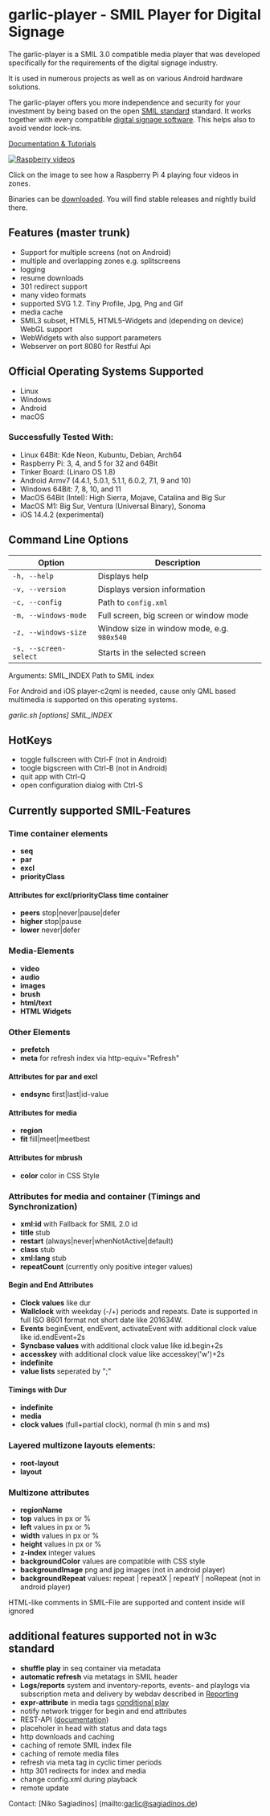 # garlic-player - SMIL Player for Digital Signage

The garlic-player is a SMIL 3.0 compatible media player that was developed specifically for the requirements of the digital signage industry. 

It is used in numerous projects as well as on various Android hardware solutions.

The garlic-player offers you more independence and security for your investment by being based on the open [SMIL standard](https://garlic-player.com/resources/digital-signage-smil/) standard. It works together with every compatible [digital signage software](https://smil-control.com/software/). This helps also to avoid vendor lock-ins.

[Documentation & Tutorials](https://garlic-player.com/garlic-player/docs/)

[![Raspberry videos](https://img.youtube.com/vi/yNVzrWpZ93U/hqdefault.jpg)](https://youtu.be/yNVzrWpZ93U)

Click on the image to see how a Raspberry Pi 4 playing four videos in zones.

Binaries can be [downloaded](https://garlic-signage.com/garlic-player/downloads/). You will find stable releases and nightly build there.

## Features (master trunk)
 - Support for multiple screens (not on Android)
 - multiple and overlapping zones e.g. splitscreens
 - logging
 - resume downloads
 - 301 redirect support
 - many video formats 
 - supported SVG 1.2. Tiny Profile, Jpg, Png and Gif
 - media cache
 - SMIL3 subset, HTML5, HTML5-Widgets and (depending on device) WebGL support
 - WebWidgets with also support parameters
 - Webserver on port 8080 for Restful Api

## Official Operating Systems Supported
 - Linux
 - Windows
 - Android
 - macOS
 
### Successfully Tested With:
 - Linux 64Bit: Kde Neon, Kubuntu, Debian, Arch64
 - Raspberry Pi: 3, 4, and 5 for 32 and 64Bit
 - Tinker Board: (Linaro OS 1.8)
 - Android Armv7 (4.4.1, 5.0.1, 5.1.1, 6.0.2, 7.1, 9 and 10)
 - Windows 64Bit: 7, 8, 10, and 11
 - MacOS 64Bit (Intel): High Sierra, Mojave, Catalina and Big Sur 
 - MacOS M1: Big Sur, Ventura (Universal Binary), Sonoma
 - iOS 14.4.2 (experimental)

## Command Line Options

| Option | Description |
|-------------------|----------------------------------------------------------------|
| `-h, --help` | Displays help |
| `-v, --version` | Displays version information |
| `-c, --config` | Path to `config.xml` |
| `-m, --windows-mode` | Full screen, big screen or window mode |
| `-z, --windows-size` | Window size in window mode, e.g. `980x540` |
| `-s, --screen-select` | Starts in the selected screen |

Arguments:
SMIL_INDEX        Path to SMIL index

For Android and iOS player-c2qml is needed, cause only QML based multimedia is supported on this operating systems.

*garlic.sh [options] SMIL_INDEX*

## HotKeys
 - toggle fullscreen with Ctrl-F (not in Android)
 - toogle bigscreen with Ctrl-B (not in Android)
 - quit app with Ctrl-Q
 - open configuration dialog with Ctrl-S

## Currently supported SMIL-Features

### Time container elements
- **seq**
- **par**
- **excl**
- **priorityClass**

#### Attributes for excl/priorityClass time container
- **peers** stop|never|pause|defer
- **higher** stop|pause
- **lower** never|defer

### Media-Elements
- **video**
- **audio**
- **images**
- **brush**
- **html/text**
- **HTML Widgets**

### Other Elements
- **prefetch**
- **meta** for refresh index via http-equiv="Refresh"

#### Attributes for par and excl
- **endsync** first|last|id-value

#### Attributes for media
- **region**
- **fit** fill|meet|meetbest

#### Attributes for mbrush
- **color** color in CSS Style

### Attributes for media and container (Timings and Synchronization)
- **xml:id** with Fallback for SMIL 2.0 id
- **title** stub
- **restart** (always|never|whenNotActive|default)
- **class** stub
- **xml:lang** stub
- **repeatCount** (currently only positive integer values)

#### Begin and End Attributes
- **Clock values** like dur
- **Wallclock** with weekday (-/+) periods and repeats. Date is supported in full ISO 8601 format not short date like 201634W.
- **Events** beginEvent, endEvent, activateEvent with additional clock value like id.endEvent+2s
- **Syncbase values** with additional clock value like id.begin+2s
- **accesskey** with additional clock value like accesskey('w')+2s
- **indefinite**
- **value lists** seperated by ";"

#### Timings with Dur
- **indefinite**
- **media**
- **clock values** (full+partial clock),  normal (h min s and ms)

### Layered multizone layouts elements:
- **root-layout**
- **layout**

### Multizone attributes
- **regionName**
- **top** values in px or %
- **left** values in px or %
- **width** values in px or %
- **height** values in px or %
- **z-index** integer values
- **backgroundColor** values are compatible with CSS style
- **backgroundImage** png and jpg images (not in android player)
- **backgroundRepeat**  values: repeat | repeatX | repeatY | noRepeat (not in android player)

<!-- -->  HTML-like comments in SMIL-File are supported and content inside will ignored

## additional features supported not in w3c standard
 - **shuffle play** in seq container via metadata
 - **automatic refresh** via metatags in SMIL header
 - **Logs/reports** system and inventory-reports, events- and playlogs via subscription meta and delivery by webdav described in [Reporting](https://garlic-signage.com/garlic-player/docs/essentials/logs-reports/)
 - **expr-attribute** in media tags [conditional play](https://garlic-signage.com/garlic-player/docs/essentials/conditional-play/)
 - notify network trigger for begin and end attributes
 - REST-API ([documentation](https://garlic-signage.com/garlic-player/docs/rest-api/))
 - placeholer in head with status and data tags
 - http downloads and caching
 - caching of remote SMIL index file
 - caching of remote media files
 - refresh via meta tag in cyclic timer periods
 - http 301 redirects for index and media
 - change config.xml during playback
 - remote update

Contact: [Niko Sagiadinos] (mailto:garlic@sagiadinos.de)
